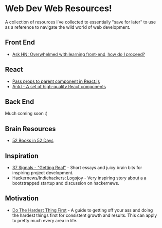# Web Dev Web Resources!
A collection of resources I've collected to essentially "save for later" to use as a reference to navigate the wild world of web development.

## Front End
- [Ask HN: Overwhelmed with learning front-end, how do I proceed?](https://news.ycombinator.com/item?id=12882816)

## React
- [Pass props to parent component in React.js](http://stackoverflow.com/questions/22639534/pass-props-to-parent-component-in-react-js)
- [Antd -  A set of high-quality React components](https://ant.design/docs/react/introduce)

## Back End
Much coming soon :)

## Brain Resources
- [52 Books in 52 Days](https://www.quora.com/I-want-to-read-52-books-in-52-weeks-Which-books-changed-your-life)

## Inspiration
- [37 Signals - "Getting Real"](http://gettingreal.37signals.com/toc.php) - Short essays and juicy brain bits for inspiring project development.
- [Hackernews/Indiehackers: Logojoy](https://news.ycombinator.com/item?id=13065015) - Very inspiring story about a a bootstrapped startup and discussion on hackernews.

## Motivation
- [Do The Hardest Thing First](http://seldomlogical.com/2009/OCT/29/do-the-hardest-thing-first/) - A guide to getting off your ass and doing the hardest things first for consistent growth and results.  This can apply to pretty much every area in life.
